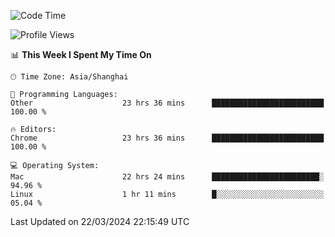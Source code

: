<!--START_SECTION:waka-->
![Code Time](http://img.shields.io/badge/Code%20Time-2%2C062%20hrs%2043%20mins-blue)

![Profile Views](http://img.shields.io/badge/Profile%20Views-3-blue)

📊 **This Week I Spent My Time On** 

```text
🕑︎ Time Zone: Asia/Shanghai

💬 Programming Languages: 
Other                    23 hrs 36 mins      █████████████████████████   100.00 % 

🔥 Editors: 
Chrome                   23 hrs 36 mins      █████████████████████████   100.00 % 

💻 Operating System: 
Mac                      22 hrs 24 mins      ████████████████████████░   94.96 % 
Linux                    1 hr 11 mins        █░░░░░░░░░░░░░░░░░░░░░░░░   05.04 % 
```


 Last Updated on 22/03/2024 22:15:49 UTC
<!--END_SECTION:waka-->